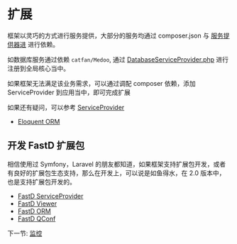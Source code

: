 # 扩展

框架以灵巧的方式进行服务提供，大部分的服务均通过 composer.json 与 [服务提供器进](3-6-service-provider.md) 进行依赖。

如数据库服务通过依赖 `catfan/Medoo`, 通过 [DatabaseServiceProvider.php](../../src/ServiceProvider/DatabaseServiceProvider.php) 进行注册到全局核心当中。

如果框架无法满足该业务需求，可以通过调配 composer 依赖，添加 ServiceProvider 到应用当中，即可完成扩展

如果还有疑问，可以参考 [ServiceProvider](../../src/ServiceProvider)

* [Eloquent ORM](https://github.com/zqhong/fastd-eloquent)

## 开发 FastD 扩展包

相信使用过 Symfony，Laravel 的朋友都知道，如果框架支持扩展包开发，或者有良好的扩展包生态支持，那么在开发上，可以说是如鱼得水，在 2.0 版本中，也是支持扩展包开发的。
 
* [FastD ServiceProvider](https://github.com/linghit/service-provider)
* [FastD Viewer](https://github.com/JanHuang/viewer)
* [FastD ORM](https://github.com/zqhong/fastd-eloquent)
* [FastD QConf](https://github.com/JanHuang/QConfServiceProvider)

下一节: [监控](zh-cn/3-13-monitor.md)
